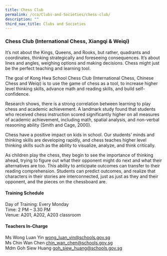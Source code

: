 ```yaml
---
title: Chess Club
permalink: /cca/Clubs-and-Societies/chess-club/
description: ""
third_nav_title: Clubs and Societies
---
```

### Chess Club (International Chess, Xiangqi & Weiqi)

It’s not about the Kings, Queens, and Rooks, but rather, quadrants and coordinates, thinking strategically and foreseeing consequences. It’s about lines and angles, weighing options and making decisions. Chess might just be the perfect teaching and learning tool.

  

The goal of Kong Hwa School Chess Club (International Chess, Chinese Chess and Weiqi) is to use the game of chess as a tool, to increase higher level thinking skills, advance math and reading skills, and build self-confidence.

  

Research shows, there is a strong correlation between learning to play chess and academic achievement. A landmark study found that students who received chess instruction scored significantly higher on all measures of academic achievement, including math, spatial analysis, and non-verbal reasoning ability (Smith and Cage, 2000).

  

Chess have a positive impact on kids in school. Our students’ minds and thinking skills are developing rapidly, and chess teaches higher level thinking skills such as the ability to visualize, analyze, and think critically.

  

As children play the chess, they begin to see the importance of thinking ahead, trying to figure out what their opponent might do next and what their alternatives are too. This ability to anticipate outcomes can transfer to their reading comprehension. Students can predict outcomes, and realize that characters in their stories are interconnected, just as just as they and their opponent, and the pieces on the chessboard are.

  

#### Training Schedule

Day of Training: Every Monday<br>
Time: 2 PM – 3.30 PM<br>
Venue: A201, A202, A203 classroom

#### Teachers In-Charge

Ms Wong Luan Yin [wong\_luan\_yin@schools.gov.sg](mailto:wong_luan_yin@schools.gov.sg)   
Ms Chin Wan Chen [chin\_wan\_chen@schools.gov.sg](mailto:chin_wan_chen@schools.gov.sg)  
Mdm Goh Siew Huang [goh\_siew\_huang@schools.gov.sg](mailto:goh_siew_huang@schools.gov.sg)